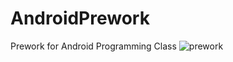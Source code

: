 # AndroidPrework
Prework for Android Programming Class
![prework](https://user-images.githubusercontent.com/27832210/214390339-dbeb3421-becc-4396-bda3-45d3f4e76204.gif)
